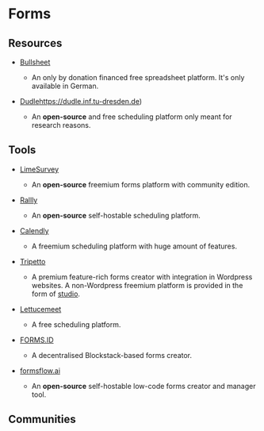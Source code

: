 # Forms

## Resources

- [Bullsheet](https://www.bullsheet.de)
  
   - An only by donation financed free spreadsheet platform. It's only available in German.

- [Dudle]()https://dudle.inf.tu-dresden.de)
  
   - An **open-source** and free scheduling platform only meant for research reasons.

## Tools

- [LimeSurvey](https://limesurvey.org)
  
   - An **open-source** freemium forms platform with community edition.

- [Rallly](https://github.com/lukevella/Rallly)
  
   - An **open-source** self-hostable scheduling platform.

- [Calendly](https://calendly.com)
  
   - A freemium scheduling platform with huge amount of features.

- [Tripetto](https://tripetto.com)
  
   - A premium feature-rich forms creator with integration in Wordpress websites. A non-Wordpress freemium platform is provided in the form of [studio](https://tripetto.com/studio).

- [Lettucemeet](https://lettucemeet.com)
  
   - A free scheduling platform.

- [FORMS.ID](https://forms.id)
  
   - A decentralised Blockstack-based forms creator.

- [formsflow.ai](https://github.com/AOT-Technologies/forms-flow-ai)
  
   - An **open-source** self-hostable low-code forms creator and manager tool.

## Communities
